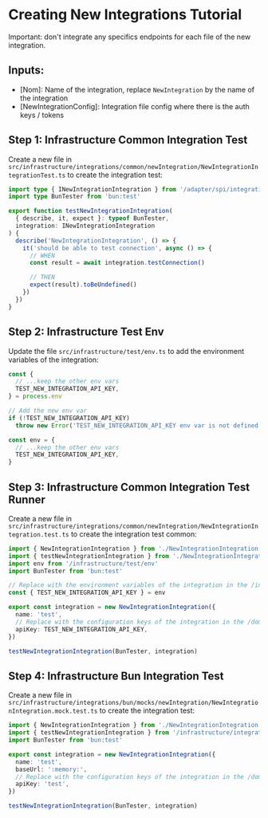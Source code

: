 # Creating New Integrations Tutorial

Important: don't integrate any specifics endpoints for each file of the new integration.

## Inputs:

- [Nom]: Name of the integration, replace `NewIntegration` by the name of the integration
- [NewIntegrationConfig]: Integration file config where there is the auth keys / tokens

## Step 1: Infrastructure Common Integration Test

Create a new file in `src/infrastructure/integrations/common/newIntegration/NewIntegrationIntegrationTest.ts` to create the integration test:

```typescript
import type { INewIntegrationIntegration } from '/adapter/spi/integrations/NewIntegrationSpi'
import type BunTester from 'bun:test'

export function testNewIntegrationIntegration(
  { describe, it, expect }: typeof BunTester,
  integration: INewIntegrationIntegration
) {
  describe('NewIntegrationIntegration', () => {
    it('should be able to test connection', async () => {
      // WHEN
      const result = await integration.testConnection()

      // THEN
      expect(result).toBeUndefined()
    })
  })
}
```

## Step 2: Infrastructure Test Env

Update the file `src/infrastructure/test/env.ts` to add the environment variables of the integration:

```typescript
const {
  // ...keep the other env vars
  TEST_NEW_INTEGRATION_API_KEY,
} = process.env

// Add the new env var
if (!TEST_NEW_INTEGRATION_API_KEY)
  throw new Error('TEST_NEW_INTEGRATION_API_KEY env var is not defined')

const env = {
  // ...keep the other env vars
  TEST_NEW_INTEGRATION_API_KEY,
}
```

## Step 3: Infrastructure Common Integration Test Runner

Create a new file in `src/infrastructure/integrations/common/newIntegration/NewIntegrationIntegration.test.ts` to create the integration test common:

```typescript
import { NewIntegrationIntegration } from './NewIntegrationIntegration'
import { testNewIntegrationIntegration } from './NewIntegrationIntegrationTest'
import env from '/infrastructure/test/env'
import BunTester from 'bun:test'

// Replace with the environment variables of the integration in the /infrastructure/test/env.ts file
const { TEST_NEW_INTEGRATION_API_KEY } = env

export const integration = new NewIntegrationIntegration({
  name: 'test',
  // Replace with the configuration keys of the integration in the /domain/integrations/NewIntegration/NewIntegrationConfig.ts
  apiKey: TEST_NEW_INTEGRATION_API_KEY,
})

testNewIntegrationIntegration(BunTester, integration)
```

## Step 4: Infrastructure Bun Integration Test

Create a new file in `src/infrastructure/integrations/bun/mocks/newIntegration/NewIntegrationIntegration.mock.test.ts` to create the integration test:

```typescript
import { NewIntegrationIntegration } from './NewIntegrationIntegration.mock'
import { testNewIntegrationIntegration } from '/infrastructure/integrations/common/newIntegration/NewIntegrationIntegrationTest'
import BunTester from 'bun:test'

export const integration = new NewIntegrationIntegration({
  name: 'test',
  baseUrl: ':memory:',
  // Replace with the configuration keys of the integration in the /domain/integrations/NewIntegration/NewIntegrationConfig.ts
  apiKey: 'test',
})

testNewIntegrationIntegration(BunTester, integration)
```
